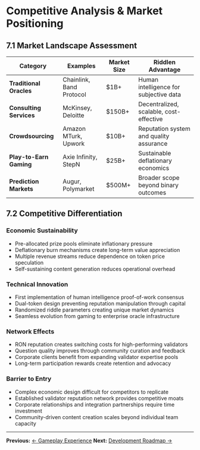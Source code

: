 # Competitive Analysis & Market Positioning

## 7.1 Market Landscape Assessment

| Category | Examples | Market Size | Riddlen Advantage |
|----------|----------|-------------|-------------------|
| **Traditional Oracles** | Chainlink, Band Protocol | $1B+ | Human intelligence for subjective data |
| **Consulting Services** | McKinsey, Deloitte | $150B+ | Decentralized, scalable, cost-effective |
| **Crowdsourcing** | Amazon MTurk, Upwork | $10B+ | Reputation system and quality assurance |
| **Play-to-Earn Gaming** | Axie Infinity, StepN | $25B+ | Sustainable deflationary economics |
| **Prediction Markets** | Augur, Polymarket | $500M+ | Broader scope beyond binary outcomes |

## 7.2 Competitive Differentiation

### Economic Sustainability
- Pre-allocated prize pools eliminate inflationary pressure
- Deflationary burn mechanisms create long-term value appreciation
- Multiple revenue streams reduce dependence on token price speculation
- Self-sustaining content generation reduces operational overhead

### Technical Innovation
- First implementation of human intelligence proof-of-work consensus
- Dual-token design preventing reputation manipulation through capital
- Randomized riddle parameters creating unique market dynamics
- Seamless evolution from gaming to enterprise oracle infrastructure

### Network Effects
- RON reputation creates switching costs for high-performing validators
- Question quality improves through community curation and feedback
- Corporate clients benefit from expanding validator expertise pools
- Long-term participation rewards create retention and advocacy

### Barrier to Entry
- Complex economic design difficult for competitors to replicate
- Established validator reputation network provides competitive moats
- Corporate relationships and integration partnerships require time investment
- Community-driven content creation scales beyond individual team capacity

---

**Previous:** [← Gameplay Experience](../user-experience/gameplay.md)
**Next:** [Development Roadmap →](../business/roadmap.md)